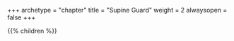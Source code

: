 +++
archetype = "chapter"
title = "Supine Guard"
weight = 2
alwaysopen = false
+++

 {{% children %}}